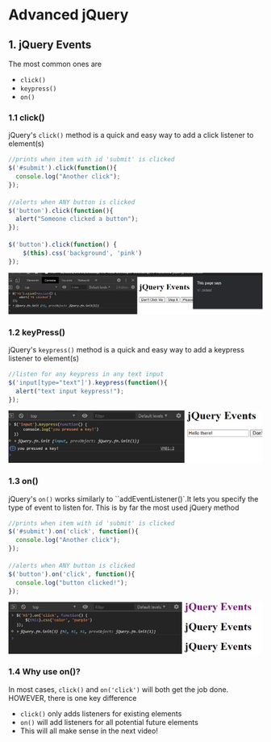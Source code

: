# Advanced jQuery

## 1. jQuery Events

The most common ones are

- `click()`
- `keypress()`
- `on()`

### 1.1 click()

jQuery's `click()` method is a quick and easy way to add a click listener to element(s)

```js
//prints when item with id 'submit' is clicked
$('#submit').click(function(){
  console.log("Another click");
});

//alerts when ANY button is clicked
$('button').click(function(){
  alert("Someone clicked a button");
});

$('button').click(function() {
    $(this).css('background', 'pink')
});
```
![img](https://github.com/Brian-E-Nguyen/The-Web-Developer-Bootcamp/blob/19-Advanced-jQuery/19-Advanced-jQuery/images-for-notes/img1.jpg?raw=true)

### 1.2 keyPress()

jQuery's `keypress()` method is a quick and easy way to add a keypress listener to element(s)

```js
//listen for any keypress in any text input
$('input[type="text"]').keypress(function(){
  alert("text input keypress!");
});
```

![img2](https://github.com/Brian-E-Nguyen/The-Web-Developer-Bootcamp/blob/19-Advanced-jQuery/19-Advanced-jQuery/images-for-notes/img2.jpg?raw=true)

### 1.3 on()

jQuery's `on()` works similarly to ``addEventListener()`.​ It lets you specify the type of event to listen for. This is by far the most used jQuery method

```js
//prints when item with id 'submit' is clicked
$('#submit').on('click', function(){
  console.log("Another click");
});

//alerts when ANY button is clicked
$('button').on('click', function(){
  console.log("button clicked!");
});
```

![img3](https://github.com/Brian-E-Nguyen/The-Web-Developer-Bootcamp/blob/19-Advanced-jQuery/19-Advanced-jQuery/images-for-notes/img3.jpg?raw=true)

### 1.4 Why use on()?

In most cases, `click()` and `on('click')` will both get the job done.  HOWEVER, there is one key difference

- `click()` only adds listeners for existing elements
- `on()` will add listeners for all potential future elements
- This will all make sense in the next video!
